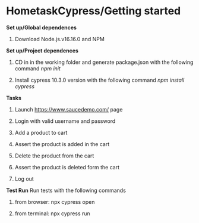 # HometaskCypress/Getting started 

**Set up/Global dependences** 

 1. Download Node.js.v16.16.0 and NPM

**Set up/Project dependences** 

1.  CD in in the working folder and generate package.json with the following command _npm init_

2.  Install cypress 10.3.0 version with the following command _npm install cypress_ 

**Tasks**

1. Launch  https://www.saucedemo.com/ page

2. Login with valid username and password

3. Add a product to cart

4. Assert the product is added in the cart

5. Delete the product from the cart

6. Assert the product is deleted form the cart

7. Log out 


**Test Run**
 Run tests with the following commands
 
 1. from browser: npx cypress open

 2. from terminal: npx cypress run

